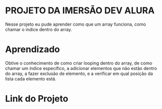 # PROJETO DA IMERSÃO DEV ALURA

Nesse projeto eu pude aprender como que  um array funciona, como chamar o indice dentro do array.

# Aprendizado
Obtive o conhecimento de como criar looping dentro do array, de como chamar um índice específico, a adicionar elementos que não estão dentro do array, a fazer exclusão de elemento, e a verificar em qual posição da lista cada elemento está.

# Link do Projeto